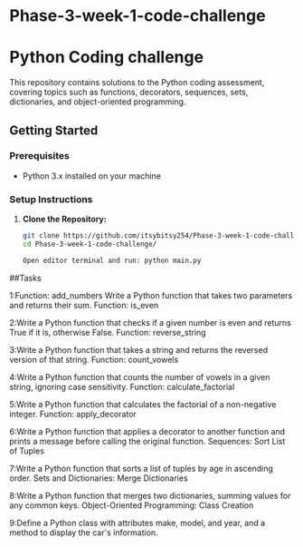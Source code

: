 # Phase-3-week-1-code-challenge

# Python Coding challenge

This repository contains solutions to the Python coding assessment, covering topics such as functions, decorators, sequences, sets, dictionaries, and object-oriented programming.

## Getting Started

### Prerequisites

- Python 3.x installed on your machine

### Setup Instructions

1. **Clone the Repository:**

   ```bash
   git clone https://github.com/itsybitsy254/Phase-3-week-1-code-challenge.git
   cd Phase-3-week-1-code-challenge/

   Open editor terminal and run: python main.py

##Tasks

1:Function: add_numbers
Write a Python function that takes two parameters and returns their sum.
Function: is_even

2:Write a Python function that checks if a given number is even and returns True if it is, otherwise False.
Function: reverse_string

3:Write a Python function that takes a string and returns the reversed version of that string.
Function: count_vowels

4:Write a Python function that counts the number of vowels in a given string, ignoring case sensitivity.
Function: calculate_factorial

5:Write a Python function that calculates the factorial of a non-negative integer.
Function: apply_decorator

6:Write a Python function that applies a decorator to another function and prints a message before calling the original function.
Sequences: Sort List of Tuples

7:Write a Python function that sorts a list of tuples by age in ascending order.
Sets and Dictionaries: Merge Dictionaries

8:Write a Python function that merges two dictionaries, summing values for any common keys.
Object-Oriented Programming: Class Creation

9:Define a Python class with attributes make, model, and year, and a method to display the car's information.